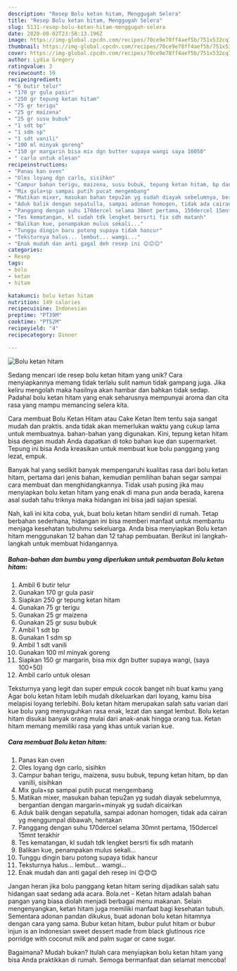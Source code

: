 ```yaml
---
description: "Resep Bolu ketan hitam, Menggugah Selera"
title: "Resep Bolu ketan hitam, Menggugah Selera"
slug: 5131-resep-bolu-ketan-hitam-menggugah-selera
date: 2020-08-02T23:58:13.196Z
image: https://img-global.cpcdn.com/recipes/70ce9e78ff4aef5b/751x532cq70/bolu-ketan-hitam-foto-resep-utama.jpg
thumbnail: https://img-global.cpcdn.com/recipes/70ce9e78ff4aef5b/751x532cq70/bolu-ketan-hitam-foto-resep-utama.jpg
cover: https://img-global.cpcdn.com/recipes/70ce9e78ff4aef5b/751x532cq70/bolu-ketan-hitam-foto-resep-utama.jpg
author: Lydia Gregory
ratingvalue: 3
reviewcount: 10
recipeingredient:
- "6 butir telur"
- "170 gr gula pasir"
- "250 gr tepung ketan hitam"
- "75 gr terigu"
- "25 gr maizena"
- "25 gr susu bubuk"
- "1 sdt bp"
- "1 sdm sp"
- "1 sdt vanili"
- "100 ml minyak goreng"
- "150 gr margarin bisa mix dgn butter supaya wangi saya 10050"
- " carlo untuk olesan"
recipeinstructions:
- "Panas kan oven"
- "Oles loyang dgn carlo, sisihkn"
- "Campur bahan terigu, maizena, susu bubuk, tepung ketan hitam, bp dan vanilli, sisihkan"
- "Mix gula+sp sampai putih pucat mengembang"
- "Matikan mixer, masukan bahan tepu2an yg sudah diayak sebelumnya, bergantian dengan margarin+minyak yg sudah dicairkan"
- "Aduk balik dengan sepatulla, sampai adonan homogen, tidak ada cairan yg menggumpal dibawah, hentakan"
- "Panggang dengan suhu 170dercel selama 30mnt pertama, 150dercel 15mnt terakhir"
- "Tes kematangan, kl sudah tdk lengket bersrti fix sdh matanh"
- "Balikan kue, penampakan mulus sekali..."
- "Tunggu dingin baru potong supaya tidak hancur"
- "Teksturnya halus... lembut... wamgi..."
- "Enak mudah dan anti gagal deh resep ini 😊😊😊"
categories:
- Resep
tags:
- bolu
- ketan
- hitam

katakunci: bolu ketan hitam 
nutrition: 149 calories
recipecuisine: Indonesian
preptime: "PT39M"
cooktime: "PT52M"
recipeyield: "4"
recipecategory: Dinner

---
```



![Bolu ketan hitam](https://img-global.cpcdn.com/recipes/70ce9e78ff4aef5b/751x532cq70/bolu-ketan-hitam-foto-resep-utama.jpg)

Sedang mencari ide resep bolu ketan hitam yang unik? Cara menyiapkannya memang tidak terlalu sulit namun tidak gampang juga. Jika keliru mengolah maka hasilnya akan hambar dan bahkan tidak sedap. Padahal bolu ketan hitam yang enak seharusnya mempunyai aroma dan cita rasa yang mampu memancing selera kita.

Cara membuat Bolu Ketan Hitam atau Cake Ketan Item tentu saja sangat mudah dan praktis. anda tidak akan memerlukan waktu yang cukup lama untuk membuatnya. bahan-bahan yang digunakan. Kini, tepung ketan hitam bisa dengan mudah Anda dapatkan di toko bahan kue dan supermarket. Tepung ini bisa Anda kreasikan untuk membuat kue bolu panggang yang lezat, empuk.

Banyak hal yang sedikit banyak mempengaruhi kualitas rasa dari bolu ketan hitam, pertama dari jenis bahan, kemudian pemilihan bahan segar sampai cara membuat dan menghidangkannya. Tidak usah pusing jika mau menyiapkan bolu ketan hitam yang enak di mana pun anda berada, karena asal sudah tahu triknya maka hidangan ini bisa jadi sajian spesial.


Nah, kali ini kita coba, yuk, buat bolu ketan hitam sendiri di rumah. Tetap berbahan sederhana, hidangan ini bisa memberi manfaat untuk membantu menjaga kesehatan tubuhmu sekeluarga. Anda bisa menyiapkan Bolu ketan hitam menggunakan 12 bahan dan 12 tahap pembuatan. Berikut ini langkah-langkah untuk membuat hidangannya.

<!--inarticleads1-->

##### Bahan-bahan dan bumbu yang diperlukan untuk pembuatan Bolu ketan hitam:

1. Ambil 6 butir telur
1. Gunakan 170 gr gula pasir
1. Siapkan 250 gr tepung ketan hitam
1. Gunakan 75 gr terigu
1. Gunakan 25 gr maizena
1. Gunakan 25 gr susu bubuk
1. Ambil 1 sdt bp
1. Gunakan 1 sdm sp
1. Ambil 1 sdt vanili
1. Gunakan 100 ml minyak goreng
1. Siapkan 150 gr margarin, bisa mix dgn butter supaya wangi, (saya 100+50)
1. Ambil  carlo untuk olesan


Teksturnya yang legit dan super empuk cocok banget nih buat kamu yang Agar bolu ketan hitam lebih mudah dikeluarkan dari loyang, kamu bisa melapisi loyang terlebihi. Bolu ketan hitam merupakan salah satu varian dari kue bolu yang menyuguhkan rasa enak, lezat dan sangat lembut. Bolu ketan hitam disukai banyak orang mulai dari anak-anak hingga orang tua. Ketan hitam memang memiliki rasa yang khas untuk varian kue. 

<!--inarticleads2-->

##### Cara membuat Bolu ketan hitam:

1. Panas kan oven
1. Oles loyang dgn carlo, sisihkn
1. Campur bahan terigu, maizena, susu bubuk, tepung ketan hitam, bp dan vanilli, sisihkan
1. Mix gula+sp sampai putih pucat mengembang
1. Matikan mixer, masukan bahan tepu2an yg sudah diayak sebelumnya, bergantian dengan margarin+minyak yg sudah dicairkan
1. Aduk balik dengan sepatulla, sampai adonan homogen, tidak ada cairan yg menggumpal dibawah, hentakan
1. Panggang dengan suhu 170dercel selama 30mnt pertama, 150dercel 15mnt terakhir
1. Tes kematangan, kl sudah tdk lengket bersrti fix sdh matanh
1. Balikan kue, penampakan mulus sekali...
1. Tunggu dingin baru potong supaya tidak hancur
1. Teksturnya halus... lembut... wamgi...
1. Enak mudah dan anti gagal deh resep ini 😊😊😊


Jangan heran jika bolu panggang ketan hitam sering dijadikan salah satu hidangan saat sedang ada acara. Bola.net - Ketan hitam adalah bahan pangan yang biasa diolah menjadi berbagai menu makanan. Selain mengenyangkan, ketan hitam juga memiliki manfaat bagi kesehatan tubuh. Sementara adonan pandan dikukus, buat adonan bolu ketan hitamnya dengan cara yang sama. Bubur ketan hitam, bubur pulut hitam or bubur injun is an Indonesian sweet dessert made from black glutinous rice porridge with coconut milk and palm sugar or cane sugar. 

Bagaimana? Mudah bukan? Itulah cara menyiapkan bolu ketan hitam yang bisa Anda praktikkan di rumah. Semoga bermanfaat dan selamat mencoba!
